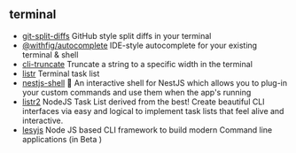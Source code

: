 ## terminal

- [git-split-diffs](https://github.com/banga/git-split-diffs) GitHub style split diffs in your terminal
- [@withfig/autocomplete](https://github.com/withfig/autocomplete) IDE-style autocomplete for your existing terminal & shell
- [cli-truncate](https://github.com/sindresorhus/cli-truncate) Truncate a string to a specific width in the terminal
- [listr](https://github.com/SamVerschueren/listr) Terminal task list
- [nestjs-shell](https://github.com/bmstefanski/nestjs-shell) 🐚 An interactive shell for NestJS which allows you to plug-in your custom commands and use them when the app's running
- [listr2](https://github.com/listr2/listr2) NodeJS Task List derived from the best! Create beautiful CLI interfaces via easy and logical to implement task lists that feel alive and interactive.
- [lesyjs](https://github.com/lokesh-coder/lesyjs) Node JS based CLI framework to build modern Command line applications (in Beta )